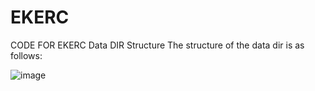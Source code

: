 # EKERC
CODE FOR EKERC
Data DIR Structure
The structure of the data dir is as follows:

![image](https://github.com/user-attachments/assets/835800cf-e607-43c3-b2c6-68baddb12259)


